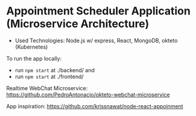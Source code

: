 # Appointment Scheduler Application (Microservice Architecture)

- Used Technologies: Node.js w/ express, React, MongoDB, okteto (Kubernetes)

To run the app locally:
- run `npm start` at ./backend/ and
- run `npm start` at ./frontend/


Realtime WebChat Microservice: https://github.com/PedroAntonacio/okteto-webchat-microservice

App inspiration: https://github.com/krissnawat/node-react-appoinment
